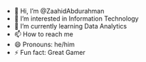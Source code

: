 - 👋 Hi, I’m @ZaahidAbdurahman
- 👀 I’m interested in Information Technology
- 🌱 I’m currently learning Data Analytics
- 📫 How to reach me 
- 😄 Pronouns: he/him
- ⚡ Fun fact: Great Gamer

